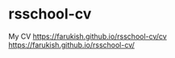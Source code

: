 # rsschool-cv
My CV
<https://farukish.github.io/rsschool-cv/cv>  
<https://farukish.github.io/rsschool-cv/>  
